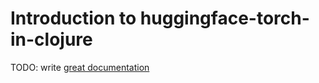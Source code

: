 # Introduction to huggingface-torch-in-clojure

TODO: write [great documentation](http://jacobian.org/writing/what-to-write/)
